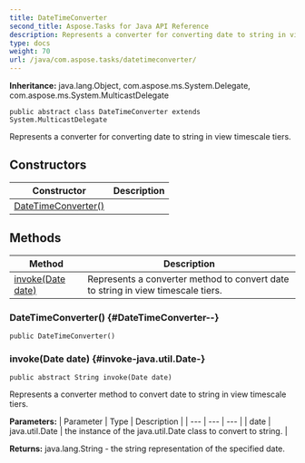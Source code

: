 ```yaml
---
title: DateTimeConverter
second_title: Aspose.Tasks for Java API Reference
description: Represents a converter for converting date to string in view timescale tiers.
type: docs
weight: 70
url: /java/com.aspose.tasks/datetimeconverter/
---
```


**Inheritance:**
java.lang.Object, com.aspose.ms.System.Delegate, com.aspose.ms.System.MulticastDelegate
```
public abstract class DateTimeConverter extends System.MulticastDelegate
```

Represents a converter for converting date to string in view timescale tiers.
## Constructors

| Constructor | Description |
| --- | --- |
| [DateTimeConverter()](#DateTimeConverter--) |  |
## Methods

| Method | Description |
| --- | --- |
| [invoke(Date date)](#invoke-java.util.Date-) | Represents a converter method to convert date to string in view timescale tiers. |
### DateTimeConverter() {#DateTimeConverter--}
```
public DateTimeConverter()
```


### invoke(Date date) {#invoke-java.util.Date-}
```
public abstract String invoke(Date date)
```


Represents a converter method to convert date to string in view timescale tiers.

**Parameters:**
| Parameter | Type | Description |
| --- | --- | --- |
| date | java.util.Date | the instance of the  java.util.Date  class to convert to string. |

**Returns:**
java.lang.String - the string representation of the specified date.
